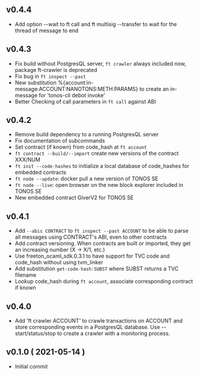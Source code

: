 
## v0.4.4

* Add option --wait to ft call and ft multisig --transfer to wait for the
  thread of message to end

## v0.4.3

* Fix build without PostgresQL server, `ft crawler` always included now,
  package ft-crawler is deprecated
* Fix bug in `ft inspect --past`
* New substitution %{account:in-message:ACCOUNT:NANOTONS:METH:PARAMS}
  to create an in-message for 'tonos-cli debot invoke'
* Better Checking of call parameters in `ft call` against ABI

## v0.4.2

* Remove build dependency to a running PostgresQL server
* Fix documentation of subcommands
* Set contract (if known) from code_hash at `ft account`
* `ft contract --build/--import` create new versions of the contract XXX/NUM
* `ft init --code-hashes` to initialize a local database of code_hashes
    for embedded contracts
* `ft node --update`: docker pull a new version of TONOS SE
* `ft node --live`: open browser on the new block explorer included in TONOS SE
* New embedded contract GiverV2 for TONOS SE

## v0.4.1

* Add `--abis CONTRACT` to `ft inspect --past ACCOUNT` to be able to parse
  all messages using CONTRACT's ABI, even to other contracts
* Add contract versioning. When contracts are built or imported, they get
  an increasing number (X -> X/1, etc.)
* Use freeton_ocaml_sdk.0.3.1 to have support for TVC code and code_hash
   without using tvm_linker
* Add substitution `get-code-hash:SUBST` where SUBST returns a TVC filename
* Lookup code_hash during `ft account`, associate corresponding contract
  if known

## v0.4.0

* Add 'ft crawler ACCOUNT' to crawle transactions on ACCOUNT and store
  corresponding events in a PostgresQL database. Use --start/status/stop
  to create a crawler with a monitoring process.

## v0.1.0 ( 2021-05-14 )

* Initial commit

